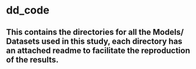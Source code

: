 # dd_code

## This contains the directories for all the Models/ Datasets used in this study, each directory has an attached readme to facilitate the reproduction of the results.
